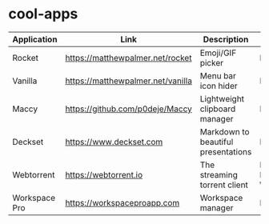# cool-apps

| Application |     Link    | Description   | OS |
| ----------- | ----------- | ------------- | -- |
| Rocket | https://matthewpalmer.net/rocket | Emoji/GIF picker | Mac |
| Vanilla | https://matthewpalmer.net/vanilla | Menu bar icon hider | Mac |
| Maccy | https://github.com/p0deje/Maccy | Lightweight clipboard manager | Mac |
| Deckset | https://www.deckset.com | Markdown to beautiful presentations | Mac |
| Webtorrent | https://webtorrent.io | The streaming torrent client | Mac, Linux, Windows |
| Workspace Pro | https://workspaceproapp.com | Workspace manager | Mac |
